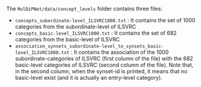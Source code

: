 The `MulDiPNet/data/concept_levels` folder contains three files:
- `concepts_subordinate-level_ILSVRC1000.txt` : It contains the set of 1000 categories from the subordinate-level of ILSVRC 
- `concepts_basic-level_ILSVRC1000.txt` : It contains the set of 682 categories from the basic-level of ILSVRC
- `association_synsets_subordinate-level_to_synsets_basic-level_ILSVRC1000.txt` : It contains the association of the 1000 subordinate-categories of ILSVRC (first column of the file) with the 682 basic-level categories of ILSVRC (second column of the file). Note that, in the second column, when the synset-id is printed, it means that no basic-level exist (and it is actually an entry-level category). 

